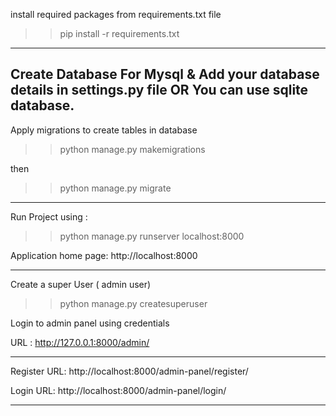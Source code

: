 install required packages from requirements.txt file

>> pip install -r requirements.txt
----------------------------------------------------------
Create Database For Mysql
& Add your database details in settings.py file OR You can use sqlite database.
----------------------------------------------------------
Apply migrations to create tables in database

>> python manage.py makemigrations

then 
>> python manage.py migrate

----------------------------------------------------------
Run Project using : 

>> python manage.py runserver localhost:8000

Application home page: http://localhost:8000


---------------------------------------------------------

Create a super User ( admin user)

>> python manage.py createsuperuser

Login to admin panel using credentials

URL : http://127.0.0.1:8000/admin/

----------------------------------------------------------
Register URL: http://localhost:8000/admin-panel/register/

Login URL: http://localhost:8000/admin-panel/login/

----------------------------------------------------------

